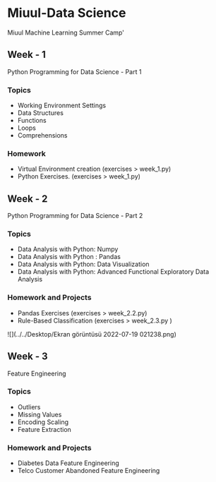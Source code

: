 # Miuul-Data Science  
Miuul Machine Learning Summer Camp'
## Week - 1 
Python Programming for Data Science - Part 1
### Topics
- Working Environment Settings
- Data Structures
- Functions
- Loops
- Comprehensions
### Homework
- Virtual Environment creation (exercises > week_1.py)
- Python Exercises. (exercises > week_1.py)

## Week - 2 
Python Programming for Data Science - Part 2
### Topics
- Data Analysis with Python: Numpy
- Data Analysis with Python : Pandas
- Data Analysis with Python: Data Visualization
- Data Analysis with Python: Advanced Functional Exploratory Data Analysis
### Homework and Projects
- Pandas Exercises (exercises > week_2.2.py)
- Rule-Based Classification (exercises > week_2.3.py )

![](../../Desktop/Ekran görüntüsü 2022-07-19 021238.png)

## Week - 3
Feature Engineering
### Topics
- Outliers
- Missing Values
- Encoding Scaling
- Feature Extraction
### Homework and Projects
- Diabetes Data Feature Engineering
- Telco Customer Abandoned Feature Engineering